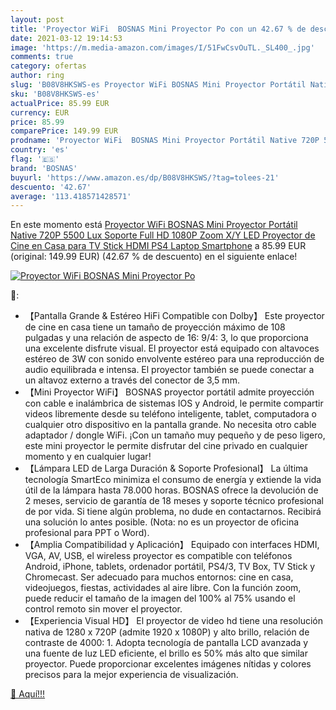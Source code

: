 ```yaml
---
layout: post
title: 'Proyector WiFi  BOSNAS Mini Proyector Po con un 42.67 % de descuento'
date: 2021-03-12 19:14:53
image: 'https://m.media-amazon.com/images/I/51FwCsvOuTL._SL400_.jpg'
comments: true
category: ofertas
author: ring
slug: 'B08V8HKSWS-es Proyector WiFi BOSNAS Mini Proyector Portátil Native 720P...'
sku: 'B08V8HKSWS-es'
actualPrice: 85.99 EUR
currency: EUR
price: 85.99
comparePrice: 149.99 EUR
prodname: 'Proyector WiFi  BOSNAS Mini Proyector Portátil Native 720P 5500 Lux  Soporte Full HD 1080P  Zoom X/Y  LED Proyector de Cine en Casa para TV Stick HDMI PS4 Laptop Smartphone'
country: 'es'
flag: '🇪🇸'
brand: 'BOSNAS'
buyurl: 'https://www.amazon.es/dp/B08V8HKSWS/?tag=tolees-21'
descuento: '42.67'
average: '113.418571428571'
---
```


En este momento está [Proyector WiFi  BOSNAS Mini Proyector Portátil Native 720P 5500 Lux  Soporte Full HD 1080P  Zoom X/Y  LED Proyector de Cine en Casa para TV Stick HDMI PS4 Laptop Smartphone](https://www.amazon.es/dp/B08V8HKSWS/?tag=tolees-21) a 85.99 EUR (original: 149.99 EUR) (42.67 %  de descuento) en el siguiente enlace!

[![Proyector WiFi  BOSNAS Mini Proyector Po](https://m.media-amazon.com/images/I/51FwCsvOuTL._SL400_.jpg)](https://www.amazon.es/dp/B08V8HKSWS/?tag=tolees-21)

🔎:

- 【Pantalla Grande & Estéreo HiFi Compatible con Dolby】 Este proyector de cine en casa tiene un tamaño de proyección máximo de 108 pulgadas y una relación de aspecto de 16: 9/4: 3, lo que proporciona una excelente disfrute visual. El proyector está equipado con altavoces estéreo de 3W con sonido envolvente estéreo para una reproducción de audio equilibrada e intensa. El proyector también se puede conectar a un altavoz externo a través del conector de 3,5 mm.
- 【Mini Proyector WiFi】 BOSNAS proyector portátil admite proyección con cable e inalámbrica de sistemas IOS y Android, le permite compartir videos libremente desde su teléfono inteligente, tablet, computadora o cualquier otro dispositivo en la pantalla grande. No necesita otro cable adaptador / dongle WiFi. ¡Con un tamaño muy pequeño y de peso ligero, este mini proyector le permite disfrutar del cine privado en cualquier momento y en cualquier lugar!
- 【Lámpara LED de Larga Duración & Soporte Profesional】 La última tecnología SmartEco minimiza el consumo de energía y extiende la vida útil de la lámpara hasta 78.000 horas. BOSNAS ofrece la devolución de 2 meses, servicio de garantía de 18 meses y soporte técnico profesional de por vida. Si tiene algún problema, no dude en contactarnos. Recibirá una solución lo antes posible. (Nota: no es un proyector de oficina profesional para PPT o Word).
- 【Amplia Compatibilidad y Aplicación】 Equipado con interfaces HDMI, VGA, AV, USB, el wireless proyector es compatible con teléfonos Android, iPhone, tablets, ordenador portátil, PS4/3, TV Box, TV Stick y Chromecast. Ser adecuado para muchos entornos: cine en casa, videojuegos, fiestas, actividades al aire libre. Con la función zoom, puede reducir el tamaño de la imagen del 100% al 75% usando el control remoto sin mover el proyector.
- 【Experiencia Visual HD】 El proyector de video hd tiene una resolución nativa de 1280 x 720P (admite 1920 x 1080P) y alto brillo, relación de contraste de 4000: 1. Adopta tecnología de pantalla LCD avanzada y una fuente de luz LED eficiente, el brillo es 50% más alto que similar proyector. Puede proporcionar excelentes imágenes nítidas y colores precisos para la mejor experiencia de visualización.

[🛒 Aquí!!!](https://www.amazon.es/dp/B08V8HKSWS/?tag=tolees-21)

